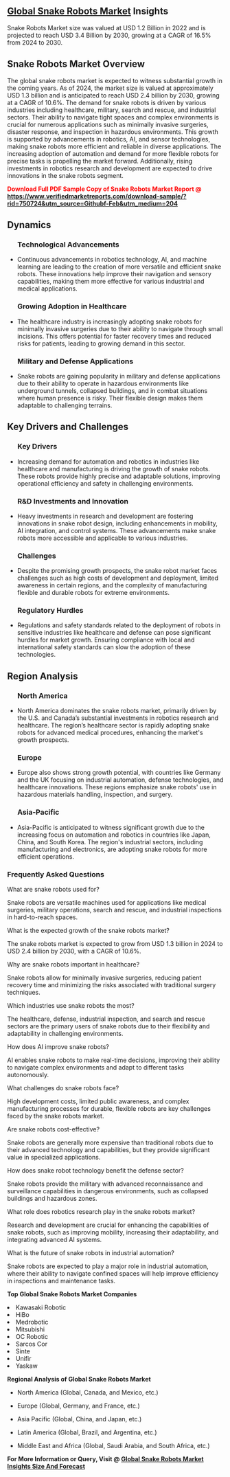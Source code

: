 <h2><a href="https://www.verifiedmarketreports.com/download-sample/?rid=750724&amp;utm_source=Githubf&amp;utm_medium=204" target="_blank">Global Snake Robots Market</a> Insights</h2><p>Snake Robots Market size was valued at USD 1.2 Billion in 2022 and is projected to reach USD 3.4 Billion by 2030, growing at a CAGR of 16.5% from 2024 to 2030.</p><p> <h2>Snake Robots Market Overview</h2> <p>The global snake robots market is expected to witness substantial growth in the coming years. As of 2024, the market size is valued at approximately USD 1.3 billion and is anticipated to reach USD 2.4 billion by 2030, growing at a CAGR of 10.6%. The demand for snake robots is driven by various industries including healthcare, military, search and rescue, and industrial sectors. Their ability to navigate tight spaces and complex environments is crucial for numerous applications such as minimally invasive surgeries, disaster response, and inspection in hazardous environments. This growth is supported by advancements in robotics, AI, and sensor technologies, making snake robots more efficient and reliable in diverse applications. The increasing adoption of automation and demand for more flexible robots for precise tasks is propelling the market forward. Additionally, rising investments in robotics research and development are expected to drive innovations in the snake robots segment.</p> <p><strong><p><span class=""><span style="color: #ff0000;"><strong>Download Full PDF Sample Copy of Snake Robots Market Report</strong> @ </span><a href="https://www.verifiedmarketreports.com/download-sample/?rid=750724&amp;utm_source=Githubf-Feb&amp;utm_medium=204" target="_blank">https://www.verifiedmarketreports.com/download-sample/?rid=750724&amp;utm_source=Githubf-Feb&amp;utm_medium=204</a></span></p></strong></p> <h2>Dynamics</h2> <ul> <h3>Technological Advancements</h3> <li>Continuous advancements in robotics technology, AI, and machine learning are leading to the creation of more versatile and efficient snake robots. These innovations help improve their navigation and sensory capabilities, making them more effective for various industrial and medical applications.</li> <h3>Growing Adoption in Healthcare</h3> <li>The healthcare industry is increasingly adopting snake robots for minimally invasive surgeries due to their ability to navigate through small incisions. This offers potential for faster recovery times and reduced risks for patients, leading to growing demand in this sector.</li> <h3>Military and Defense Applications</h3> <li>Snake robots are gaining popularity in military and defense applications due to their ability to operate in hazardous environments like underground tunnels, collapsed buildings, and in combat situations where human presence is risky. Their flexible design makes them adaptable to challenging terrains.</li> </ul> <h2>Key Drivers and Challenges</h2> <ul> <h3>Key Drivers</h3> <li>Increasing demand for automation and robotics in industries like healthcare and manufacturing is driving the growth of snake robots. These robots provide highly precise and adaptable solutions, improving operational efficiency and safety in challenging environments.</li> <h3>R&D Investments and Innovation</h3> <li>Heavy investments in research and development are fostering innovations in snake robot design, including enhancements in mobility, AI integration, and control systems. These advancements make snake robots more accessible and applicable to various industries.</li> <h3>Challenges</h3> <li>Despite the promising growth prospects, the snake robot market faces challenges such as high costs of development and deployment, limited awareness in certain regions, and the complexity of manufacturing flexible and durable robots for extreme environments.</li> <h3>Regulatory Hurdles</h3> <li>Regulations and safety standards related to the deployment of robots in sensitive industries like healthcare and defense can pose significant hurdles for market growth. Ensuring compliance with local and international safety standards can slow the adoption of these technologies.</li> </ul> <h2>Region Analysis</h2> <ul> <h3>North America</h3> <li>North America dominates the snake robots market, primarily driven by the U.S. and Canada’s substantial investments in robotics research and healthcare. The region’s healthcare sector is rapidly adopting snake robots for advanced medical procedures, enhancing the market's growth prospects.</li> <h3>Europe</h3> <li>Europe also shows strong growth potential, with countries like Germany and the UK focusing on industrial automation, defense technologies, and healthcare innovations. These regions emphasize snake robots' use in hazardous materials handling, inspection, and surgery.</li> <h3>Asia-Pacific</h3> <li>Asia-Pacific is anticipated to witness significant growth due to the increasing focus on automation and robotics in countries like Japan, China, and South Korea. The region's industrial sectors, including manufacturing and electronics, are adopting snake robots for more efficient operations.</li> </ul> <h3>Frequently Asked Questions</h3> <p>What are snake robots used for?</p> <p>Snake robots are versatile machines used for applications like medical surgeries, military operations, search and rescue, and industrial inspections in hard-to-reach spaces.</p> <p>What is the expected growth of the snake robots market?</p> <p>The snake robots market is expected to grow from USD 1.3 billion in 2024 to USD 2.4 billion by 2030, with a CAGR of 10.6%.</p> <p>Why are snake robots important in healthcare?</p> <p>Snake robots allow for minimally invasive surgeries, reducing patient recovery time and minimizing the risks associated with traditional surgery techniques.</p> <p>Which industries use snake robots the most?</p> <p>The healthcare, defense, industrial inspection, and search and rescue sectors are the primary users of snake robots due to their flexibility and adaptability in challenging environments.</p> <p>How does AI improve snake robots?</p> <p>AI enables snake robots to make real-time decisions, improving their ability to navigate complex environments and adapt to different tasks autonomously.</p> <p>What challenges do snake robots face?</p> <p>High development costs, limited public awareness, and complex manufacturing processes for durable, flexible robots are key challenges faced by the snake robots market.</p> <p>Are snake robots cost-effective?</p> <p>Snake robots are generally more expensive than traditional robots due to their advanced technology and capabilities, but they provide significant value in specialized applications.</p> <p>How does snake robot technology benefit the defense sector?</p> <p>Snake robots provide the military with advanced reconnaissance and surveillance capabilities in dangerous environments, such as collapsed buildings and hazardous zones.</p> <p>What role does robotics research play in the snake robots market?</p> <p>Research and development are crucial for enhancing the capabilities of snake robots, such as improving mobility, increasing their adaptability, and integrating advanced AI systems.</p> <p>What is the future of snake robots in industrial automation?</p> <p>Snake robots are expected to play a major role in industrial automation, where their ability to navigate confined spaces will help improve efficiency in inspections and maintenance tasks.</p> </p><p><strong>Top Global Snake Robots Market Companies</strong></p><div data-test-id=""><p><li>Kawasaki Robotic</li><li> HiBo</li><li> Medrobotic</li><li> Mitsubishi</li><li> OC Robotic</li><li> Sarcos Cor</li><li> Sinte</li><li> Unifir</li><li> Yaskaw</li></p><div><strong>Regional Analysis of&nbsp;Global Snake Robots Market</strong></div><ul><li dir="ltr"><p dir="ltr">North America&nbsp;(Global, Canada, and Mexico, etc.)</p></li><li dir="ltr"><p dir="ltr">Europe (Global, Germany, and France, etc.)</p></li><li dir="ltr"><p dir="ltr">Asia Pacific&nbsp;(Global, China, and Japan, etc.)</p></li><li dir="ltr"><p dir="ltr">Latin America&nbsp;(Global, Brazil, and Argentina, etc.)</p></li><li dir="ltr">Middle East and Africa&nbsp;(Global, Saudi Arabia, and South Africa, etc.)</li></ul><p><strong>For More Information or Query, Visit @&nbsp;</strong><strong><a href="https://www.verifiedmarketreports.com/product/snake-robots-market/?utm_source=Githubf&amp;utm_medium=204" target="_blank">Global Snake Robots Market Insights Size And Forecast</a></strong></p></div>
